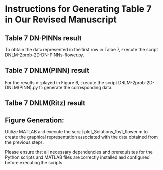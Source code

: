 # Instructions for Generating Table 7 in Our Revised Manuscript
## Table 7 DN-PINNs result
To obtain the data represented in the first row in Talbe 7, execute the script DNLM-2prob-2D-DN-PINNs-flower.py.

## Table 7 DNLM(PINN) result
For the results displayed in Figure 6, execute the script DNLM-2prob-2D-DNLM(PINN).py to generate the corresponding data.

## Talbe 7 DNLM(Ritz) result

## Figure Generation:
Utilize MATLAB and execute the script plot_Solutions_1by1_flower.m to create the graphical representation associated with the data obtained from the previous steps.

Please ensure that all necessary dependencies and prerequisites for the Python scripts and MATLAB files are correctly installed and configured before executing the scripts.


